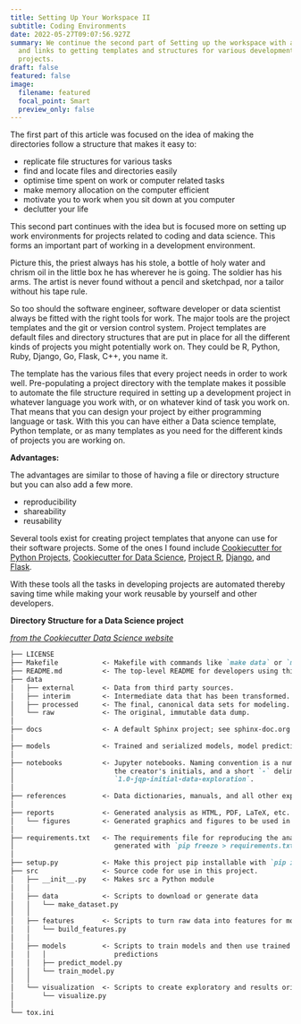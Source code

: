 ```yaml
---
title: Setting Up Your Workspace II
subtitle: Coding Environments
date: 2022-05-27T09:07:56.927Z
summary: We continue the second part of Setting up the workspace with a few tips
  and links to getting templates and structures for various development
  projects.
draft: false
featured: false
image:
  filename: featured
  focal_point: Smart
  preview_only: false
---
```

The first part of this article was focused on the idea of making the directories follow a structure that makes it easy to:

* replicate file structures for various tasks
* find and locate files and directories easily
* optimise time spent on work or computer related tasks
* make memory allocation on the computer efficient
* motivate you to work when you sit down at you computer
* declutter your life

This second part continues with the idea but is focused more on setting up work environments for projects related to coding and data science. This forms an important part of working in a development environment.

Picture this, the priest always has his stole, a bottle of holy water and chrism oil in the little box he has wherever he is going. The soldier has his arms. The artist is never found without a pencil and sketchpad, nor a tailor without his tape rule.

So too should the software engineer, software developer or data scientist always be fitted with the right tools for work. The major tools are the project templates and the git or version control system. Project templates are default files and directory structures that are put in place for all the different kinds of projects you might potentially work on. They could be R, Python, Ruby, Django, Go, Flask, C++, you name it.

The template has the various files that every project needs in order to work well. Pre-populating a project directory with the template makes it possible to automate the file structure required in setting up a development project in whatever language you work with, or on whatever kind of task you work on. That means that you can design your project by either programming language or task. With this you can have either a Data science template, Python template, or as many templates as you need for the different kinds of projects you are working on.

**Advantages:**

The advantages are similar to those of having a file or directory structure but you can also add a few more.

* reproducibility
* shareability
* reusability

Several tools exist for creating project templates that anyone can use for their software projects. Some of the ones I found include [Cookiecutter for Python Projects](https://cookiecutter.readthedocs.io/en/latest/tutorial1.html#step-1-generate-a-python-package-project), [Cookiecutter for Data Science](https://drivendata.github.io/cookiecutter-data-science/), [Project R](http://projecttemplate.net/index.html), [Django](http://projecttemplate.net/index.html), and [Flask](https://flask.palletsprojects.com/en/2.1.x/tutorial/layout/).

With these tools all the tasks in developing projects are automated thereby saving time while making your work reusable by yourself and other developers.

**Directory Structure for a Data Science project**

*[from the Cookiecutter Data Science website](https://drivendata.github.io/cookiecutter-data-science/)*

```markdown
├── LICENSE
├── Makefile           <- Makefile with commands like `make data` or `make train`
├── README.md          <- The top-level README for developers using this project.
├── data
│   ├── external       <- Data from third party sources.
│   ├── interim        <- Intermediate data that has been transformed.
│   ├── processed      <- The final, canonical data sets for modeling.
│   └── raw            <- The original, immutable data dump.
│
├── docs               <- A default Sphinx project; see sphinx-doc.org for details
│
├── models             <- Trained and serialized models, model predictions, or model summaries
│
├── notebooks          <- Jupyter notebooks. Naming convention is a number (for ordering),
│                         the creator's initials, and a short `-` delimited description, e.g.
│                         `1.0-jqp-initial-data-exploration`.
│
├── references         <- Data dictionaries, manuals, and all other explanatory materials.
│
├── reports            <- Generated analysis as HTML, PDF, LaTeX, etc.
│   └── figures        <- Generated graphics and figures to be used in reporting
│
├── requirements.txt   <- The requirements file for reproducing the analysis environment, e.g.
│                         generated with `pip freeze > requirements.txt`
│
├── setup.py           <- Make this project pip installable with `pip install -e`
├── src                <- Source code for use in this project.
│   ├── __init__.py    <- Makes src a Python module
│   │
│   ├── data           <- Scripts to download or generate data
│   │   └── make_dataset.py
│   │
│   ├── features       <- Scripts to turn raw data into features for modeling
│   │   └── build_features.py
│   │
│   ├── models         <- Scripts to train models and then use trained models to make
│   │   │                 predictions
│   │   ├── predict_model.py
│   │   └── train_model.py
│   │
│   └── visualization  <- Scripts to create exploratory and results oriented visualizations
│       └── visualize.py
│
└── tox.ini 
```